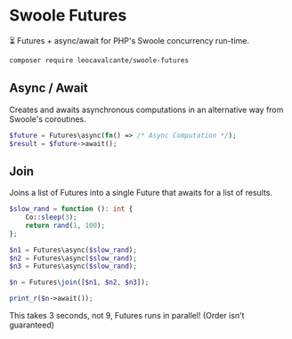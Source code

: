 # Swoole Futures

⏳ Futures + async/await for PHP's Swoole concurrency run-time.

```bash
composer require leocavalcante/swoole-futures
```

## Async / Await

Creates and awaits asynchronous computations in an alternative way from Swoole's coroutines. 

```php
$future = Futures\async(fn() => /* Async Computation */);
$result = $future->await();
```

## Join

Joins a list of Futures into a single Future that awaits for a list of results.

```php
$slow_rand = function (): int {
    Co::sleep(3);
    return rand(1, 100);
};

$n1 = Futures\async($slow_rand);
$n2 = Futures\async($slow_rand);
$n3 = Futures\async($slow_rand);

$n = Futures\join([$n1, $n2, $n3]);

print_r($n->await());
```
This takes 3 seconds, not 9, Futures runs in parallel! (Order isn't guaranteed)